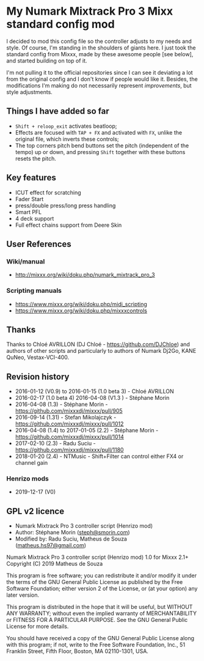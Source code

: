 # My Numark Mixtrack Pro 3 Mixx standard config mod

I decided to mod this config file so the controller adjusts to my needs and style. Of course, I'm standing in the shoulders of giants here. I just took the standard config from Mixxx, made by these awesome people [see below], and started building on top of it.

I'm not pulling it to the official repositories since I can see it deviating a lot from the original config and I don't know if people would like it. Besides, the modifications I'm making do not necessarily represent *improvements*, but style adjustments.

## Things I have added so far
- `Shift + reloop_exit` activates beatloop;
- Effects are focused with `TAP + FX` and activated with `FX`, unlike the original file, which inverts these controls;
- The top corners pitch bend buttons set the pitch (independent of the tempo) up or down, and pressing `Shift` together with these buttons resets the pitch.

## Key features
- ICUT effect for scratching
- Fader Start
- press/double press/long press handling
- Smart PFL
- 4 deck support
- Full effect chains support from Deere Skin

## User References
### Wiki/manual
- http://mixxx.org/wiki/doku.php/numark_mixtrack_pro_3

### Scripting manuals
- https://www.mixxx.org/wiki/doku.php/midi_scripting
- https://www.mixxx.org/wiki/doku.php/mixxxcontrols 

## Thanks
Thanks to Chloé AVRILLON (DJ Chloé - https://github.com/DJChloe) and authors of other scripts and particularly to authors of Numark Dj2Go, KANE QuNeo, Vestax-VCI-400.

## Revision history
- 2016-01-12 (V0.9) to 2016-01-15 (1.0 beta 3) - Chloé AVRILLON 
- 2016-02-17 (1.0 beta 4) 2016-04-08 (V1.3 ) - Stéphane Morin
- 2016-04-08 (1.3) - Stéphane Morin - https://github.com/mixxxdj/mixxx/pull/905
- 2016-09-14 (1.31) - Stefan Mikolajczyk - https://github.com/mixxxdj/mixxx/pull/1012
- 2016-04-08 (1.4) to 2017-01-05 (2.2) - Stéphane Morin - https://github.com/mixxxdj/mixxx/pull/1014
- 2017-02-10 (2.3) - Radu Suciu - https://github.com/mixxxdj/mixxx/pull/1180
- 2018-01-20 (2.4) - NTMusic - Shift+Filter can control either FX4 or channel gain

### Henrizo mods
- 2019-12-17 (V0)

## GPL v2 licence
- Numark Mixtrack Pro 3 controller script (Henrizo mod)
- Author: Stéphane Morin (steph@smorin.com)
- Modified by: Radu Suciu, Matheus de Souza (matheus.hs97@gmail.com)

Numark Mixtrack Pro 3 controller script (Henrizo mod) 1.0 for Mixxx 2.1+
Copyright (C) 2019 Matheus de Souza

This program is free software; you can redistribute it and/or modify it under the terms of the GNU General Public License as published by the Free Software Foundation; either version 2 of the License, or (at your option) any later version.

This program is distributed in the hope that it will be useful, but WITHOUT ANY WARRANTY; without even the implied warranty of MERCHANTABILITY or FITNESS FOR A PARTICULAR PURPOSE.  See the GNU General Public License for more details.

You should have received a copy of the GNU General Public License along with this program; if not, write to the Free Software Foundation, Inc., 51 Franklin Street, Fifth Floor, Boston, MA  02110-1301, USA.
